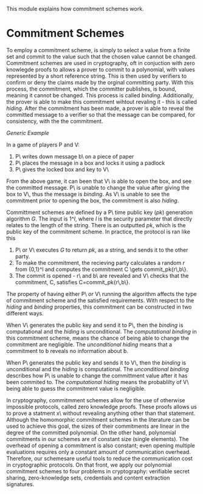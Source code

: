 This module explains how commitment schemes work.


Commitment Schemes
============================

To employ a commitment scheme, is simply to select a value from a finite 
set and commit to the value such that the chosen value cannot be changed. 
Commitment schemes are used in cryptography, oft in conjuction with 
zero knowlegde proofs to allows a prover to commit to a polynomial, with values
represented by a short reference string. This is then used by verifiers to confirm 
or deny the claims made by the orginal committing party. With this process, the
commitment, which the committer publishes, is bound, meaning it cannot be changed. This process is called *binding*. Additionally, the prover 
is able to make this commitment wihtout revaling it - this is called *hiding*.
After the commitment has been made, a prover is able to reveal the committed message
to a verifier so that the message can be compared, for consistency, with the the 
commitment.


*Generic Example*

In a game of players P and V:

1. P\\ writes down message b\\ on a piece of paper
2. P\\ places the message in a box and locks it using a padlock 
3. P\\ gives the locked box and key to V\\ 

From the above game, it can been that V\\ is able to open the box, and see
the committed message. P\\ is unable to change the value after giving the 
box to V\\, thus the message is *binding*. As V\\ is unable to see the 
commitment prior to opening the box, the commitment is also *hiding*. 

Committment schemes are defined by a P\\ time public key ($pk$) generation algorithm $G$. The input is 1^$l$, where $l$ is the security parameter that directly relates to the length of the string. There is an outputted $pk$, which is the public key of the commitment scheme. In practice, the protocol is ran like this

1. P\\ or V\\ executes $G$ to return $pk$, as a string, and sends it to the 
other party.
2. To make the commitment, the recieving party calculates a random *r* from 
{0,1}^l and computes the commitment C \gets commit\_pk{r\\,b\\}. 
3. The commit is opened - r\\ and b\\ are revealed and V\\ checks that the commitment, C, satisfies C=commit\_pk{r\\,b\\}.

The property of having either P\\ *or* V\\ running the algorithm affects the type of commitment scheme and the satisfied requirements. With respect to the *hiding* and *binding* properties, this commitment can be constructed in two different ways.

When V\\ generates the public key and send it to P\\, then the *binding* is computational and the *hiding* is unconditional. The *computational binding* in this commitment scheme, means the chance of being able to change the commitment are negligible. The *unconditional hiding* means that a commitment to b reveals no information about b. 

When P\\ generates the public key and sends it to V\\, then the *binding* is unconditional and the *hiding* is computational. The *unconditional binding* describes how P\\ is unable to change the committment value after it has been commited to. The *computational hiding* means the probablilty of V\\ being able to guess the commitment value is negligible. 






In cryptography, commitmment schemes allow for the use of otherwise impossible protocols, called zero knowledge proofs. These proofs allows 
us to prove a statment x\\ without revealing anything other than that 
statement. Although the homomorphic commitment schemes in the 
literature can be used to achieve this goal, the sizes of their commitments are linear in the degree of the committed polynomial. On the other hand, polynomial commitments in our schemes are of constant size (single elements). The overhead of opening a commitment is also constant; even opening multiple evaluations requires only a constant amount of communication overhead. Therefore, our schemesare useful tools to reduce the communication cost in cryptographic protocols. On that front, we apply our polynomial commitment schemes to four problems in cryptography: verifiable secret sharing, zero-knowledge sets, credentials and content extraction signatures.

